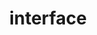 ---
layout: second_template
title: interface
category: golang
tagline: "Supporting tagline"
tags : [golang]
permalink: interface
---